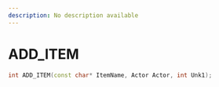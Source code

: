 ```yaml
---
description: No description available 
---
```


# ADD_ITEM

```cpp
int ADD_ITEM(const char* ItemName, Actor Actor, int Unk1);
```